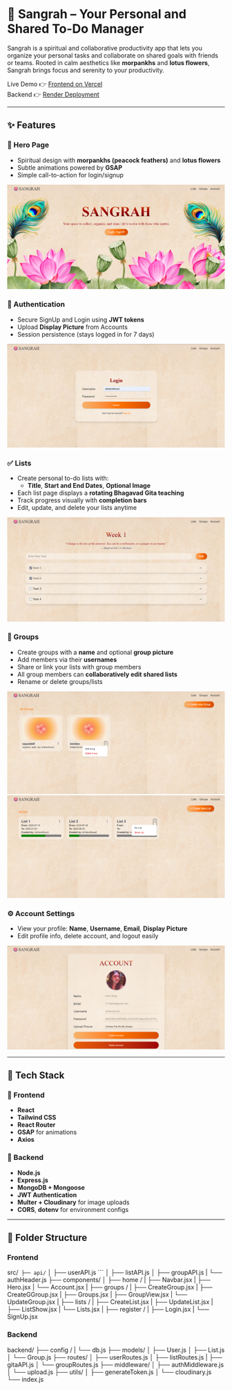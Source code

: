 # 🌸 Sangrah – Your Personal and Shared To-Do Manager

Sangrah is a spiritual and collaborative productivity app that lets you organize your personal tasks and collaborate on shared goals with friends or teams. Rooted in calm aesthetics like **morpankhs** and **lotus flowers**, Sangrah brings focus and serenity to your productivity.

Live Demo 👉 [Frontend on Vercel](https://sangrah-ten.vercel.app)  
Backend 👉 [Render Deployment](https://sangrah-backend.onrender.com)

---

## ✨ Features

### 🏡 Hero Page
- Spiritual design with **morpankhs (peacock feathers)** and **lotus flowers**
- Subtle animations powered by **GSAP**
- Simple call-to-action for login/signup

![Hero Page](frontend/public/Hero.png)

### 🔐 Authentication
- Secure SignUp and Login using **JWT tokens**
- Upload **Display Picture** from Accounts
- Session persistence (stays logged in for 7 days)

![Login Page](frontend/public/Login.png)


### ✅ Lists
- Create personal to-do lists with:
  - **Title**, **Start and End Dates**, **Optional Image**
- Each list page displays a **rotating Bhagavad Gita teaching**
- Track progress visually with **completion bars**
- Edit, update, and delete your lists anytime

![List Page](frontend/public/list.png)

### 👥 Groups
- Create groups with a **name** and optional **group picture**
- Add members via their **usernames**
- Share or link your lists with group members
- All group members can **collaboratively edit shared lists**
- Rename or delete groups/lists

![Group Page](frontend/public/groups.png)
![GroupList Page](frontend/public/groupList.png)

### ⚙️ Account Settings
- View your profile: **Name**, **Username**, **Email**, **Display Picture**
- Edit profile info, delete account, and logout easily

![Account Page](frontend/public/acc.png)

---

## 🧱 Tech Stack

### 🚀 Frontend
- **React**
- **Tailwind CSS**
- **React Router**
- **GSAP** for animations
- **Axios**

### 🔧 Backend
- **Node.js**
- **Express.js**
- **MongoDB + Mongoose**
- **JWT Authentication**
- **Multer + Cloudinary** for image uploads
- **CORS**, **dotenv** for environment configs

---

## 📂 Folder Structure

### Frontend
src/```
├── api/```
│ ├── userAPI.js ```
│ ├── listAPI.js
│ ├── groupAPI.js
| └── authHeader.js 
├── components/
│ ├── home /
|   ├── Navbar.jsx
|   ├── Hero.jsx
|   └── Account.jsx
| ├── groups /
|   ├── CreateGroup.jsx
|   ├── CreateGGroup.jsx
|   ├── Groups.jsx
|   ├── GroupView.jsx
|   └── UpdateGroup.jsx
|  ├── lists /
|   ├── CreateList.jsx
|   ├── UpdateList.jsx
|   ├── ListShow.jsx
|   └── Lists.jsx
|  ├── register /
|   ├── Login.jsx
|   └── SignUp.jsx


### Backend
backend/
├── config /
| └── db.js
├── models/
│ ├── User.js
│ ├── List.js
│ └── Group.js
├── routes/
│ ├── userRoutes.js
│ ├── listRoutes.js
| ├── gitaAPI.js
│ └── groupRoutes.js
├── middleware/
│ ├── authMiddleware.js
│ └── upload.js
├── utils/
│ ├── generateToken.js
│ └── cloudinary.js
└── index.js